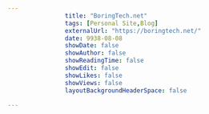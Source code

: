 ---
                title: "BoringTech.net"
                tags: [Personal Site,Blog]
                externalUrl: "https://boringtech.net/"
                date: 9938-08-08
                showDate: false
                showAuthor: false
                showReadingTime: false
                showEdit: false
                showLikes: false
                showViews: false
                layoutBackgroundHeaderSpace: false
                ---
